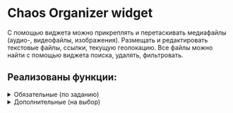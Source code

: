 # Chaos Organizer widget
С помощью виджета можно прикреплять и перетаскивать медиафайлы (аудио-, видеофайлы, изображения). Размещать и редактировать текстовые файлы, ссылки, текущую геолокацию. Все файлы можно найти с помощью виджета поиска, удалять, фильтровать. 
## Реализованы функции:
<details>
<summary>Обязательные (по заданию)</summary>

1. Ссылки и текстовые сообщения сохраняются на сервере.
      - Ссылки и текстовые сообщения хранятся на сервере. Подробнее про серверную часть ТУТ ССЫЛКА 
2. Ссылки (http:// или https://) кликабельны и отображаются, как ссылки в "плитках" и в модальном окне.
3. Изображения, видео- и аудиофайлы сохраняются на сервере — через Drag & Drop и через иконку загрузки.
4. Медиа-файлы (изображения, видео-, аудиофайлы) скачиваются на компьютер пользователя.
5. Осуществлена ленивая подгрузка изображений. Все элементы контейнера с данными отображаются при скролл.
     - Подрузка реализована с помощью баузерного API - Intersection Observer. Если элемент находится в "зоне видимости" - он видим, если нет - скрыт.
</details>
<details>
<summary>Дополнительные (на выбор)</summary>

1. Виджет поиска.
     - Виджет не чувствителен к регистру. Отображаются все валидные совпадения.
2. Отправка геолокации.
     - Функция реализована с помощью браузерного API. Если пользователь запрещает доступ - выводится соответствующая ошибка в интерфейсе
3. Воспроизведение видео/аудио.
     - Функция реализована с помощью API браузера
4. Просмотр вложений по категориям (all, audio, video, text, images).
     - По клику на соответствующую кнопку выводится количество и сами элементы соответствующего типа
5. Поддержка emoji.
     - Функция реализована с помощью [Open Emoji API](https://emoji-api.com/)
</details>


